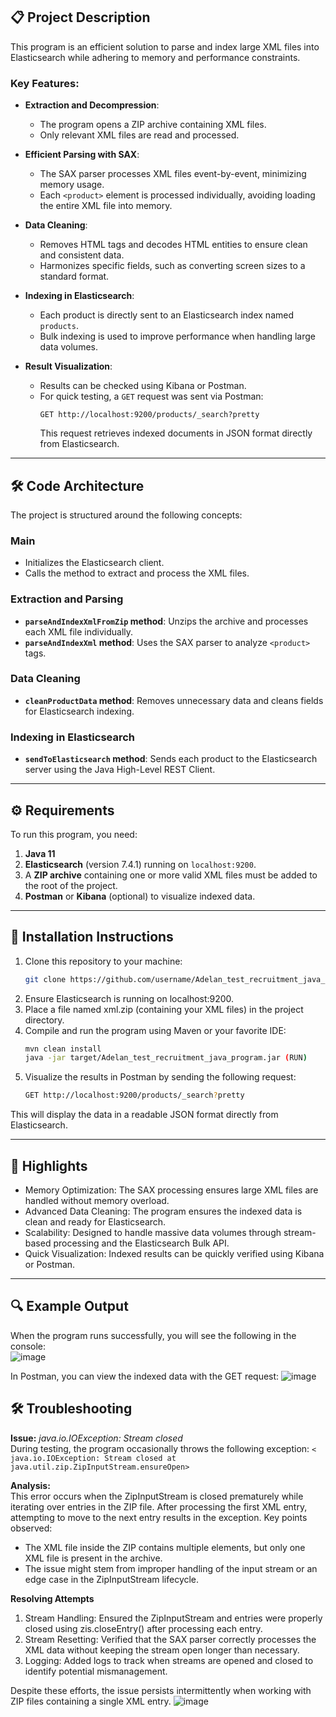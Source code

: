 
## 📋 Project Description
This program is an efficient solution to parse and index large XML files into Elasticsearch while adhering to memory and performance constraints.

### Key Features:
- **Extraction and Decompression**:
  - The program opens a ZIP archive containing XML files.
  - Only relevant XML files are read and processed.
  
- **Efficient Parsing with SAX**:
  - The SAX parser processes XML files event-by-event, minimizing memory usage.
  - Each `<product>` element is processed individually, avoiding loading the entire XML file into memory.
  
- **Data Cleaning**:
  - Removes HTML tags and decodes HTML entities to ensure clean and consistent data.
  - Harmonizes specific fields, such as converting screen sizes to a standard format.
  
- **Indexing in Elasticsearch**:
  - Each product is directly sent to an Elasticsearch index named `products`.
  - Bulk indexing is used to improve performance when handling large data volumes.

- **Result Visualization**:
  - Results can be checked using Kibana or Postman.
  - For quick testing, a `GET` request was sent via Postman:
    ```http
    GET http://localhost:9200/products/_search?pretty
    ```
    This request retrieves indexed documents in JSON format directly from Elasticsearch.

---

## 🛠️ Code Architecture
The project is structured around the following concepts:

### **Main**
- Initializes the Elasticsearch client.
- Calls the method to extract and process the XML files.

### **Extraction and Parsing**
- **`parseAndIndexXmlFromZip` method**: Unzips the archive and processes each XML file individually.
- **`parseAndIndexXml` method**: Uses the SAX parser to analyze `<product>` tags.

### **Data Cleaning**
- **`cleanProductData` method**: Removes unnecessary data and cleans fields for Elasticsearch indexing.

### **Indexing in Elasticsearch**
- **`sendToElasticsearch` method**: Sends each product to the Elasticsearch server using the Java High-Level REST Client.

---

## ⚙️ Requirements
To run this program, you need:
1. **Java 11**  
2. **Elasticsearch** (version 7.4.1) running on `localhost:9200`.  
3. A **ZIP archive** containing one or more valid XML files must be added to the root of the project.  
4. **Postman** or **Kibana** (optional) to visualize indexed data.

---

## 🚀 Installation Instructions
1. Clone this repository to your machine:
   ```bash
   git clone https://github.com/username/Adelan_test_recruitment_java_program.git
2. Ensure Elasticsearch is running on localhost:9200.
3. Place a file named xml.zip (containing your XML files) in the project directory.
4. Compile and run the program using Maven or your favorite IDE:
   ```bash
   mvn clean install
   java -jar target/Adelan_test_recruitment_java_program.jar (RUN)
5. Visualize the results in Postman by sending the following request:
   ```bash
   GET http://localhost:9200/products/_search?pretty
This will display the data in a readable JSON format directly from Elasticsearch.

---

## 🧹 Highlights
- Memory Optimization: The SAX processing ensures large XML files are handled without memory overload.
- Advanced Data Cleaning: The program ensures the indexed data is clean and ready for Elasticsearch.
- Scalability: Designed to handle massive data volumes through stream-based processing and the Elasticsearch Bulk API.
- Quick Visualization: Indexed results can be quickly verified using Kibana or Postman.

---

## 🔍 Example Output
When the program runs successfully, you will see the following in the console: <br/>
![image](https://github.com/user-attachments/assets/2d742bea-3a83-4a12-b459-8a915e443b68)

In Postman, you can view the indexed data with the GET request:
![image](https://github.com/user-attachments/assets/5b4d89e8-6d31-4582-86bd-4f719897680c)

## 🛠 Troubleshooting
**Issue:**    *java.io.IOException: Stream closed*  <br/>
During testing, the program occasionally throws the following exception:
 `< java.io.IOException: Stream closed
  at java.util.zip.ZipInputStream.ensureOpen>`

**Analysis:**   <br/>
This error occurs when the ZipInputStream is closed prematurely while iterating over entries in the ZIP file. After processing the first XML entry, attempting to move to the next entry results in the exception.
Key points observed:
  - The XML file inside the ZIP contains multiple <product> elements, but only one XML file is 
    present in the archive.
- The issue might stem from improper handling of the input stream or an edge case in the ZipInputStream lifecycle.

**Resolving Attempts**
1. Stream Handling: Ensured the ZipInputStream and entries were properly closed using zis.closeEntry() after processing each entry.
2. Stream Resetting: Verified that the SAX parser correctly processes the XML data without keeping the stream open longer than necessary.
3. Logging: Added logs to track when streams are opened and closed to identify potential mismanagement.

Despite these efforts, the issue persists intermittently when working with ZIP files containing a single XML entry.
![image](https://github.com/user-attachments/assets/a9270265-c51d-4dbb-a464-0204d8695967)
